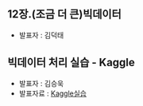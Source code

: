 ## 12장.(조금 더 큰)빅데이터
- 발표자 : 김덕태

## 빅데이터 처리 실습 - Kaggle
- 발표자 : 김승욱
- 발표자료 : [Kaggle실습](https://drive.google.com/file/d/0B-2yw-flkAy_ZFNXcTBZak1IMm8/view)



